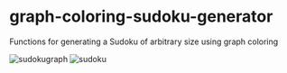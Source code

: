 # graph-coloring-sudoku-generator
Functions for generating a Sudoku of arbitrary size using graph coloring

![sudokugraph](https://user-images.githubusercontent.com/37980849/115121161-7a9bf100-9fb1-11eb-969c-8ab7163e75e5.png)
![sudoku](https://user-images.githubusercontent.com/37980849/115121162-7b348780-9fb1-11eb-9e74-c493f469ab37.png)
